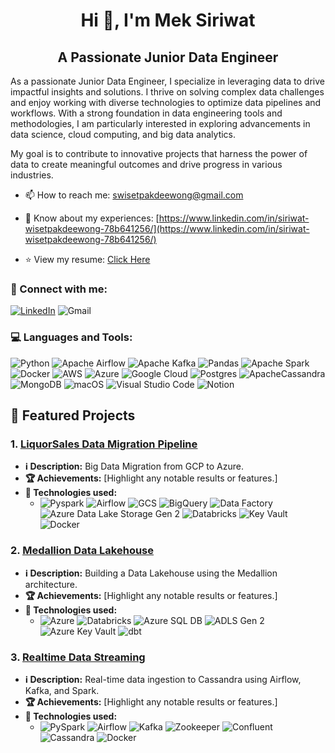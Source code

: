 <h1 align="center">Hi 👋, I'm Mek Siriwat</h1>
<h2 align="center">A Passionate Junior Data Engineer</h2>

<p align="left">
As a passionate Junior Data Engineer, I specialize in leveraging data to drive impactful insights and solutions. I thrive on solving complex data challenges and enjoy working with diverse technologies to optimize data pipelines and workflows. With a strong foundation in data engineering tools and methodologies, I am particularly interested in exploring advancements in data science, cloud computing, and big data analytics. 

My goal is to contribute to innovative projects that harness the power of data to create meaningful outcomes and drive progress in various industries.
</p>

- 📫 How to reach me: swisetpakdeewong@gmail.com

- 📄 Know about my experiences: [https://www.linkedin.com/in/siriwat-wisetpakdeewong-78b641256/](https://www.linkedin.com/in/siriwat-wisetpakdeewong-78b641256/)

- ⭐️ View my resume: [Click Here](https://drive.google.com/file/d/1UP6nrpnJiu_JMxbAWhsqxt13RWENKJbf/view?usp=sharing)

<h3 align="left">🔗 Connect with me:</h3>
<p align="left">

[![LinkedIn](https://img.shields.io/badge/linkedin-%230077B5.svg?style=for-the-badge&logo=linkedin&logoColor=white)](https://www.linkedin.com/in/siriwat-wisetpakdeewong-78b641256/)
![Gmail](https://img.shields.io/badge/Gmail-D14836?style=for-the-badge&logo=gmail&logoColor=white)
<!-- ![YouTube](https://img.shields.io/badge/YouTube-%23FF0000.svg?style=for-the-badge&logo=YouTube&logoColor=white) -->

<h3 align="left">💻 Languages and Tools:</h3>
<p align="left">

![Python](https://img.shields.io/badge/python-3670A0?style=for-the-badge&logo=python&logoColor=ffdd54)
![Apache Airflow](https://img.shields.io/badge/Apache%20Airflow-017CEE?style=for-the-badge&logo=Apache%20Airflow&logoColor=white)
![Apache Kafka](https://img.shields.io/badge/Apache%20Kafka-000?style=for-the-badge&logo=apachekafka)
![Pandas](https://img.shields.io/badge/pandas-%23150458.svg?style=for-the-badge&logo=pandas&logoColor=white)
![Apache Spark](https://img.shields.io/badge/Apache%20Spark-FDEE21?style=flat-square&logo=apachespark&logoColor=black)
![Docker](https://img.shields.io/badge/docker-%230db7ed.svg?style=for-the-badge&logo=docker&logoColor=white)
![AWS](https://img.shields.io/badge/AWS-%23FF9900.svg?style=for-the-badge&logo=amazon-aws&logoColor=white)
![Azure](https://img.shields.io/badge/azure-%230072C6.svg?style=for-the-badge&logo=microsoftazure&logoColor=white)
![Google Cloud](https://img.shields.io/badge/GoogleCloud-%234285F4.svg?style=for-the-badge&logo=google-cloud&logoColor=white)
![Postgres](https://img.shields.io/badge/postgres-%23316192.svg?style=for-the-badge&logo=postgresql&logoColor=white)
![ApacheCassandra](https://img.shields.io/badge/cassandra-%231287B1.svg?style=for-the-badge&logo=apache-cassandra&logoColor=white)
![MongoDB](https://img.shields.io/badge/MongoDB-%234ea94b.svg?style=for-the-badge&logo=mongodb&logoColor=white)
![macOS](https://img.shields.io/badge/mac%20os-000000?style=for-the-badge&logo=macos&logoColor=F0F0F0)
![Visual Studio Code](https://img.shields.io/badge/Visual%20Studio%20Code-0078d7.svg?style=for-the-badge&logo=visual-studio-code&logoColor=white)
![Notion](https://img.shields.io/badge/Notion-%23000000.svg?style=for-the-badge&logo=notion&logoColor=white)


## 🚀 Featured Projects

### 1. [<u>LiquorSales Data Migration Pipeline</u>](https://github.com/MekWiset/LiquorSales_Data_Migration_Pipeline)
- **ℹ️ Description:** Big Data Migration from GCP to Azure.
- **🏆 Achievements:** [Highlight any notable results or features.]
- **🎯 Technologies used:**
    - ![Pyspark](https://img.shields.io/badge/PySpark-FFD43B?style=flat&logo=apachespark&logoColor=white)
![Airflow](https://img.shields.io/badge/Apache%20Airflow-017CEE?style=flat&logo=apacheairflow&logoColor=white)
![GCS](https://img.shields.io/badge/Google%20Cloud%20Storage-4285F4?style=flat&logo=googlecloud&logoColor=white)
![BigQuery](https://img.shields.io/badge/BigQuery-4285F4?style=flat&logo=googlecloud&logoColor=white)
![Data Factory](https://img.shields.io/badge/Azure%20Data%20Factory-0078D4?style=flat&logo=microsoftazure&logoColor=white)
![Azure Data Lake Storage Gen 2](https://img.shields.io/badge/Azure%20Data%20Lake-0078D4?style=flat&logo=microsoftazure&logoColor=white)
![Databricks](https://img.shields.io/badge/Databricks-FC4C02?style=flat&logo=databricks&logoColor=white)
![Key Vault](https://img.shields.io/badge/Azure%20Key%20Vault-0078D4?style=flat&logo=microsoftazure&logoColor=white)
![Docker](https://img.shields.io/badge/Docker-2496ED?style=flat&logo=docker&logoColor=white)

### 2. [<u>Medallion Data Lakehouse</u>](https://github.com/MekWiset/Medallion_DataLakehouse_project)
- **ℹ️ Description:** Building a Data Lakehouse using the Medallion architecture.
- **🏆 Achievements:** [Highlight any notable results or features.]
- **🎯 Technologies used:**
    - ![Azure](https://img.shields.io/badge/Azure-0078D4?style=flat&logo=microsoftazure&logoColor=white)
    ![Databricks](https://img.shields.io/badge/Databricks-FC4C02?style=flat&logo=databricks&logoColor=white)
    ![Azure SQL DB](https://img.shields.io/badge/Azure%20SQL%20Database-CC2927?style=flat&logo=microsoftsqlserver&logoColor=white)
    ![ADLS Gen 2](https://img.shields.io/badge/Azure%20Data%20Lake%20Storage%20Gen%202-0078D4?style=flat&logo=microsoftazure&logoColor=white)
    ![Azure Key Vault](https://img.shields.io/badge/Azure%20Key%20Vault-0078D4?style=flat&logo=microsoftazure&logoColor=white)
    ![dbt](https://img.shields.io/badge/dbt-FF694B?style=flat&logo=dbt&logoColor=white)


### 3. [<u>Realtime Data Streaming</u>](https://github.com/MekWiset/Realtime_Data_Streaming_project)
- **ℹ️ Description:** Real-time data ingestion to Cassandra using Airflow, Kafka, and Spark.
- **🏆 Achievements:** [Highlight any notable results or features.]
- **🎯 Technologies used:**
    - ![PySpark](https://img.shields.io/badge/PySpark-FFD43B?style=flat&logo=apachespark&logoColor=white)
    ![Airflow](https://img.shields.io/badge/Apache%20Airflow-017CEE?style=flat&logo=apacheairflow&logoColor=white)
    ![Kafka](https://img.shields.io/badge/Apache%20Kafka-231F20?style=flat&logo=apachekafka&logoColor=white)
    ![Zookeeper](https://img.shields.io/badge/Apache%20Zookeeper-000000?style=flat&logo=apachezookeeper&logoColor=white)
    ![Confluent](https://img.shields.io/badge/Confluent-0072CE?style=flat&logo=confluent&logoColor=white)
    ![Cassandra](https://img.shields.io/badge/Apache%20Cassandra-1D1D1D?style=flat&logo=apachecassandra&logoColor=white)
    ![Docker](https://img.shields.io/badge/Docker-2496ED?style=flat&logo=docker&logoColor=white)


